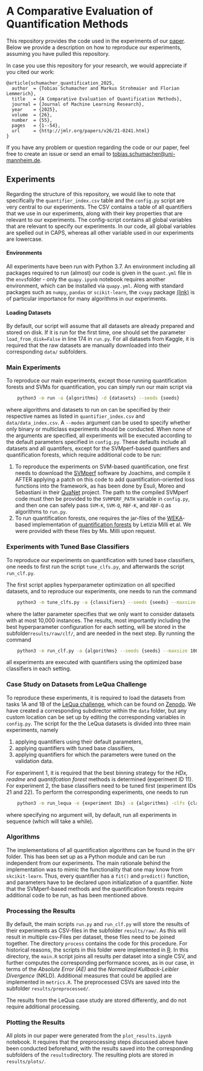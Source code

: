 # A Comparative Evaluation of Quantification Methods

This repository provides the code used in the experiments of our [paper](http://jmlr.org/papers/v26/21-0241.html). Below we provide a description on how to reproduce our experiments, assuming you have pulled this repository.

In case you use this repository for your research, we would appreciate if you cited our work:
```
@article{schumacher_quantification_2025,
  author  = {Tobias Schumacher and Markus Strohmaier and Florian Lemmerich},
  title   = {A Comparative Evaluation of Quantification Methods},
  journal = {Journal of Machine Learning Research},
  year    = {2025},
  volume  = {26},
  number  = {55},
  pages   = {1--54},
  url     = {http://jmlr.org/papers/v26/21-0241.html}
}
```

If you have any problem or question regarding the code or our paper, feel free to create an issue or send an email to [tobias.schumacher@uni-mannheim.de](mailto:tobias.schumacher@uni-mannheim.de).


## Experiments

Regarding the structure of this repository, we would like to note that specifically the ```quantifier_index.csv``` table and the ```config.py``` script are very central to our experiments. The CSV contains a table of all quantifiers that we use in our experiments, along with their key properties that are relevant to our experiments. The config-script contains all global variables that are relevant to specify our experiments. In our code, all global variables are spelled out in CAPS, whereas all other variable used in our experiments are lowercase.


#### Environments

All experiments have been run with Python 3.7. An environment including all packages required to run (almost) our code is given in the ```quant.yml``` file in the ```envs```folder - only the ```quapy.ipynb``` notebook requires another environment, which can be installed via ```quapy.yml```. Along with standard packages such as ```numpy```, ```pandas``` or ```scikit-learn```, the ```cvxpy``` package [(link)](https://www.cvxpy.org/) is of particular importance for many algorithms in our experiments.


#### Loading Datasets

By default, our script will assume that all datasets are already prepared and stored on disk. If it is run for the first time, one should set the parameter ```load_from_disk=False``` in line 174 in ```run.py```. For all datasets from Kaggle, it is required that the raw datasets are manually downloaded into their corresponding ``data/`` subfolders.


### Main Experiments

To reproduce our main experiments, except those running quantification forests and SVMs for quantification, you can simply run our main script via 
```bash
    python3 -m run -a {algorithms} -d {datasets} --seeds {seeds}
```

where algorithms and datasets to run on can be specified by their respective names as listed in ```quantifier_index.csv``` and ```data/data_index.csv```. A ```--modes``` argument can be used to specify whether only binary or multiclass experiments should be conducted. When none of the arguments are specified, all experiments will be executed according to the default parameters specified in ```config.py```. These defaults include all datasets and all quantifers, except for the SVMperf-based quantifiers and quantification forests, which require additional code to be run:
1. To reproduce the experiments on SVM-based quantification, one first needs to download the [SVMperf](https://www.cs.cornell.edu/people/tj/svm_light/svm_perf.html) software by Joachims, and compile it AFTER applying a patch on this code to add quantification-oriented loss functions into the framework, as has been done by Esuli, Moreo and Sebastiani in their [QuaNet](https://github.com/HLT-ISTI/QuaNet) project. The path to the compiled SVMperf code must then be provided to the ```SVMPERF_PATH``` variable in ```config.py```, and then one can safely pass ```SVM-K```, ```SVM-Q```, ```RBF-K```, and ```RBF-Q``` as algorithms to ```run.py```.
2. To run quantification forests, one requires the jar-files of the [WEKA](https://www.cs.waikato.ac.nz/ml/weka/)-based implementation of [quantification forests](https://ieeexplore.ieee.org/document/6729537) by Letizia Milli et al. We were provided with these files by Ms. Milli upon request.


### Experiments with Tuned Base Classifiers

To reproduce our experiments on quantification with tuned base classifiers, one needs to first run the script ```tune_clfs.py```, and afterwards the script ```run_clf.py```. 

The first script applies hyperparameter optimization on all specified datasets, and to reproduce our experiments, one needs to run the command     

```bash
    python3 -m tune_clfs.py -a {classifiers} --seeds {seeds} --maxsize 10000
```

where the latter parameter specifies that we only want to consider datasets with at most 10,000 instances. The results, most importantly including the best hyperparameter configuration for each setting, will be stored in the subfolder```results/raw/clf/```, and are needed in the next step. By running the command

```bash
    python3 -m run_clf.py -a {algorithms} --seeds {seeds} --maxsize 10000
```

all experiments are executed with quantifiers using the optimized base classifiers in each setting.


### Case Study on Datasets from LeQua Challenge

To reproduce these experiments, it is required to load the datasets from tasks 1A and 1B of the [LeQua challenge](https://lequa2022.github.io/), which can be found on [Zenodo](https://zenodo.org/records/6546188). We have created a corresponding subdirector within the ```data``` folder, but any custom location can be set up by editing the corresponding variables in ```config.py```. The script for the the LeQua datasets is divided into three main experiments, namely
1. applying quantifiers using their default parameters,
2. applying quantifiers with tuned base classifiers,
3. applying quantifiers for which the parameters were tuned on the validation data.

For experiment 1, it is required that the best binning strategy for the _HDx, readme_ and _quantifcation forest_ methods is determined (experiment ID 11). For experiment 2, the base classifiers need to be tuned first (experiment IDs 21 and 22).
To perform the corresponding experiments, one needs to run 

```bash
    python3 -m run_lequa -e {experiment IDs} -a {algorithms} -clfs {classifiers}
```

where specifying no argument will, by default, run all experiments in sequence (which will take a while). 


### Algorithms

The implementations of all quantification algorithms can be found in the ```QFY``` folder. This has been set up as a Python module and can be run independent from our experiments. The main rationale behind the implementation was to mimic the functionality that one may know from ```skcikit-learn```. Thus, every quantifier has a ```fit()``` and ```predict()``` function, and parameters have to be declared upon initialization of a quantifier. Note that the SVMperf-based methods and the quantification forests require additional code to be run, as has been mentioned above.


### Processing the Results

By default, the main scripts ```run.py``` and ```run_clf.py``` will store the results of their experiments as CSV-files in the subfolder ```results/raw/```.  As this will result in multiple csv-Files per dataset, these files need to be joined together. The directory ```process``` contains the code for this procedure. For historical reasons, the scripts in this folder were implemented in [R](https://www.r-project.org/). In this directory, the ```main.R``` script joins all results per dataset into a single CSV, and further computes the corresponding performance scores, as in our case, in terms of the *Absolute Error (AE)* and the *Normalized Kullback-Leibler Divergence* (NKLD). Additional measures that could be applied are implemented in ```metrics.R```. The preprocessed CSVs are saved into the subfolder ```results/preprocessed/```. 

The results from the LeQua case study are stored differently, and do not require additional processing.


### Plotting the Results

All plots in our paper were generated from the ```plot_results.ipynb``` notebook. It requires that the preprocessing steps discussed above have been conducted beforehand, with the results saved into the corresponding subfolders of the ```results```directory. The resulting plots are stored in ```results/plots/```.
